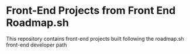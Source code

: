 # Front-End Projects from Front End Roadmap.sh

This repository contains front-end projects built following the roadmap.sh front-end developer path 
